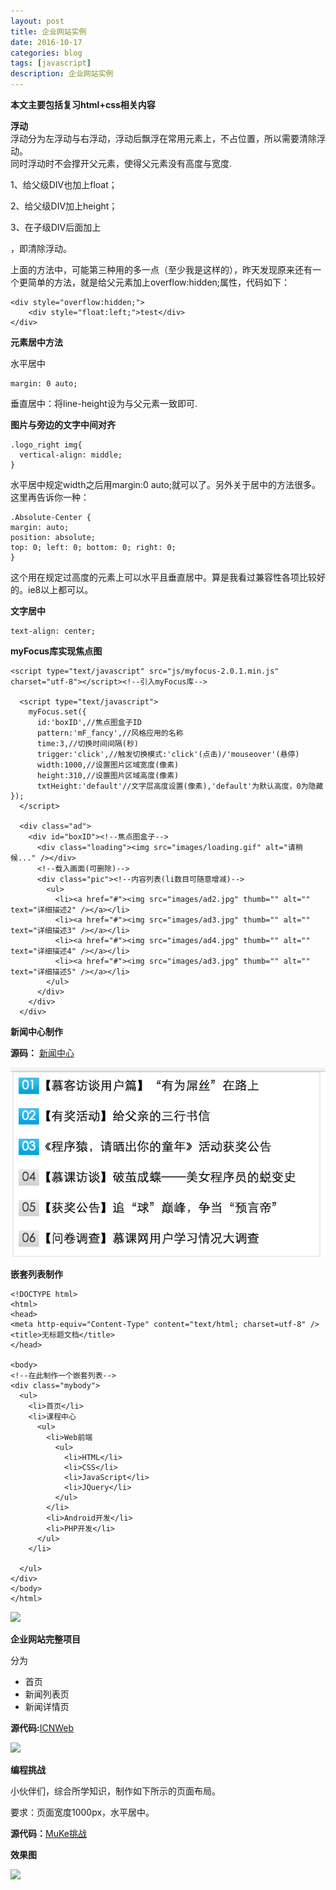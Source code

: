 ```yaml
---
layout: post
title: 企业网站实例
date: 2016-10-17
categories: blog
tags: [javascript]
description: 企业网站实例
---
```


**本文主要包括复习html+css相关内容**  

**浮动**          
浮动分为左浮动与右浮动，浮动后飘浮在常用元素上，不占位置，所以需要清除浮动。      
同时浮动时不会撑开父元素，使得父元素没有高度与宽度.     

1、给父级DIV也加上float；

2、给父级DIV加上height；

3、在子级DIV后面加上<div style="clear:both;"></div>，即清除浮动。

上面的方法中，可能第三种用的多一点（至少我是这样的），昨天发现原来还有一个更简单的方法，就是给父元素加上overflow:hidden;属性，代码如下：

```
<div style="overflow:hidden;">
    <div style="float:left;">test</div>
</div>
```

**元素居中方法**  

水平居中

```
margin: 0 auto;
```

垂直居中：将line-height设为与父元素一致即可.

**图片与旁边的文字中间对齐**   

```
.logo_right img{
  vertical-align: middle;
}
```

水平居中规定width之后用margin:0 auto;就可以了。另外关于居中的方法很多。这里再告诉你一种：

```
.Absolute-Center { 
margin: auto; 
position: absolute; 
top: 0; left: 0; bottom: 0; right: 0; 
} 
```

这个用在规定过高度的元素上可以水平且垂直居中。算是我看过兼容性各项比较好的。ie8以上都可以。

**文字居中** 

```
text-align: center;
```


**myFocus库实现焦点图**  

```
<script type="text/javascript" src="js/myfocus-2.0.1.min.js" charset="utf-8"></script><!--引入myFocus库-->

  <script type="text/javascript">
    myFocus.set({
      id:'boxID',//焦点图盒子ID
      pattern:'mF_fancy',//风格应用的名称
      time:3,//切换时间间隔(秒)
      trigger:'click',//触发切换模式:'click'(点击)/'mouseover'(悬停)
      width:1000,//设置图片区域宽度(像素)
      height:310,//设置图片区域高度(像素)
      txtHeight:'default'//文字层高度设置(像素),'default'为默认高度，0为隐藏
});
  </script>

  <div class="ad">
    <div id="boxID"><!--焦点图盒子-->
      <div class="loading"><img src="images/loading.gif" alt="请稍候..." /></div>
      <!--载入画面(可删除)-->
      <div class="pic"><!--内容列表(li数目可随意增减)-->
        <ul>
          <li><a href="#"><img src="images/ad2.jpg" thumb="" alt="" text="详细描述2" /></a></li>
          <li><a href="#"><img src="images/ad3.jpg" thumb="" alt="" text="详细描述3" /></a></li>
          <li><a href="#"><img src="images/ad4.jpg" thumb="" alt="" text="详细描述4" /></a></li>
          <li><a href="#"><img src="images/ad3.jpg" thumb="" alt="" text="详细描述5" /></a></li>
        </ul>
      </div>
    </div>
  </div>

```


**新闻中心制作**  

**源码：** [新闻中心](https://github.com/whuhan2013/freeCodeCampProject/blob/master/newsCenter.html)

![](https://raw.githubusercontent.com/whuhan2013/ImageRepertory/master/javascript/p2.png)

**嵌套列表制作** 

```
<!DOCTYPE html>
<html>
<head>
<meta http-equiv="Content-Type" content="text/html; charset=utf-8" />
<title>无标题文档</title>
</head>

<body>
<!--在此制作一个嵌套列表-->
<div class="mybody">
  <ul>
    <li>首页</li>
    <li>课程中心
      <ul>
        <li>Web前端
          <ul>
            <li>HTML</li>
            <li>CSS</li>
            <li>JavaScript</li>
            <li>JQuery</li>
          </ul>
        </li>
        <li>Android开发</li>
        <li>PHP开发</li>
      </ul>
    </li>

  </ul>
</div>
</body>
</html>
````

![](https://raw.githubusercontent.com/whuhan2013/ImageRepertory/master/javascript/p3.png)


**企业网站完整项目**  

分为  

- 首页
- 新闻列表页
- 新闻详情页

**源代码:**[ICNWeb](https://github.com/whuhan2013/freeCodeCampProject/tree/master/INCWeb)

![](https://raw.githubusercontent.com/whuhan2013/ImageRepertory/master/javascript/p4.png)

**编程挑战**

小伙伴们，综合所学知识，制作如下所示的页面布局。

要求：页面宽度1000px，水平居中。


**源代码：**[MuKe挑战](https://github.com/whuhan2013/freeCodeCampProject/tree/master/MUKEparactice)

**效果图**   

![](http://img.mukewang.com/53edabd70001532811161020.jpg)





